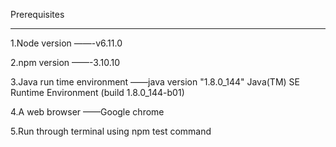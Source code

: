 Prerequisites
***************
1.Node version ——-v6.11.0

2.npm version ——-3.10.10

3.Java run time environment ——java version "1.8.0_144"
Java(TM) SE Runtime Environment (build 1.8.0_144-b01)

4.A web browser ——Google chrome

5.Run through terminal using npm test command